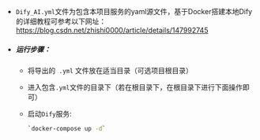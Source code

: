 * `Dify_AI.yml`文件为包含本项目服务的yaml源文件，基于Docker搭建本地Dify的详细教程可参考以下网址：https://blog.csdn.net/zhishi0000/article/details/147992745

* ##### 运行步骤：

  * 将导出的` .yml` 文件放在适当目录（可选项目根目录）

  * 进入包含`.yml`文件的目录下（若在根目录下，在根目录下进行下面操作即可）

  * 启动`Dify`服务:  

    ```bash
    `docker-compose up -d`
    ```